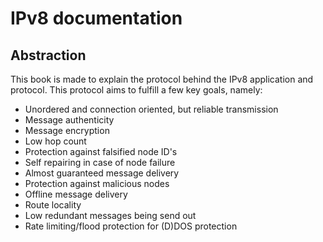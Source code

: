 # IPv8 documentation

## Abstraction

This book is made to explain the protocol behind the IPv8 application and protocol.
This protocol aims to fulfill a few key goals, namely:

- Unordered and connection oriented, but reliable transmission
- Message authenticity
- Message encryption
- Low hop count
- Protection against falsified node ID's
- Self repairing in case of node failure
- Almost guaranteed message delivery
- Protection against malicious nodes
- Offline message delivery
- Route locality
- Low redundant messages being send out
- Rate limiting/flood protection for (D)DOS protection
